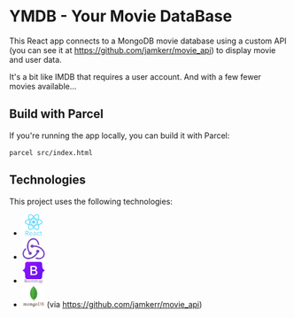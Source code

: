 # YMDB - Your Movie DataBase

This React app connects to a MongoDB movie database using a custom API (you can see it at https://github.com/jamkerr/movie_api) to display movie and user data.

It's a bit like IMDB that requires a user account. And with a few fewer movies available...
## Build with Parcel

If you're running the app locally, you can build it with Parcel:
```
parcel src/index.html
```

## Technologies

This project uses the following technologies:

-   <img src="https://github.com/devicons/devicon/blob/master/icons/react/react-original-wordmark.svg" title="React" alt="React" width="40" height="40"/>
- <img src="https://github.com/devicons/devicon/blob/master/icons/redux/redux-original.svg" title="Redux toolkit" alt="Redux toolkit" width="40" height="40"/>
- <img src="https://github.com/devicons/devicon/blob/master/icons/bootstrap/bootstrap-original-wordmark.svg" title="React-Bootstrap" alt="React-Bootstrap" width="40" height="40"/>
- <img src="https://github.com/devicons/devicon/blob/master/icons/mongodb/mongodb-original-wordmark.svg" title="MongoDB" alt="MongoDB" width="40" height="40"/> (via https://github.com/jamkerr/movie_api)